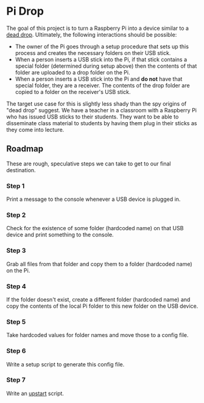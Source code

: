 # Pi Drop

The goal of this project is to turn a Raspberry Pi into a device similar to a [dead drop](http://en.wikipedia.org/wiki/Dead_drop). Ultimately, the following interactions should be possible:

- The owner of the Pi goes through a setup procedure that sets up this process and creates the necessary folders on their USB stick.
- When a person inserts a USB stick into the Pi, if that stick contains a special folder (determined during setup above) then the contents of that folder are uploaded to a drop folder on the Pi.
- When a person inserts a USB stick into the Pi and **do not** have that special folder, they are a receiver. The contents of the drop folder are copied to a folder on the receiver's USB stick.

The target use case for this is slightly less shady than the spy origins of "dead drop" suggest. We have a teacher in a classroom with a Raspberry Pi who has issued USB sticks to their students. They want to be able to disseminate class material to students by having them plug in their sticks as they come into lecture.

## Roadmap

These are rough, speculative steps we can take to get to our final destination.

### Step 1

Print a message to the console whenever a USB device is plugged in.

### Step 2

Check for the existence of some folder (hardcoded name) on that USB device and print something to the console.

### Step 3

Grab all files from that folder and copy them to a folder (hardcoded name) on the Pi.

### Step 4

If the folder doesn't exist, create a different folder (hardcoded name) and copy the contents of the local Pi folder to this new folder on the USB device.

### Step 5

Take hardcoded values for folder names and move those to a config file.

### Step 6

Write a setup script to generate this config file.

### Step 7

Write an [upstart](http://upstart.ubuntu.com/) script.
